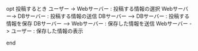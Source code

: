 opt 投稿するとき
ユーザー -> Webサーバー : 投稿する情報の選択
Webサーバー-> DBサーバー : 投稿する情報の送信
DBサーバー --> DBサーバー : 投稿する情報を保存
DBサーバー --> Webサーバー : 保存した情報を送信
Webサーバー -> ユーザー : 保存した情報の表示

end
